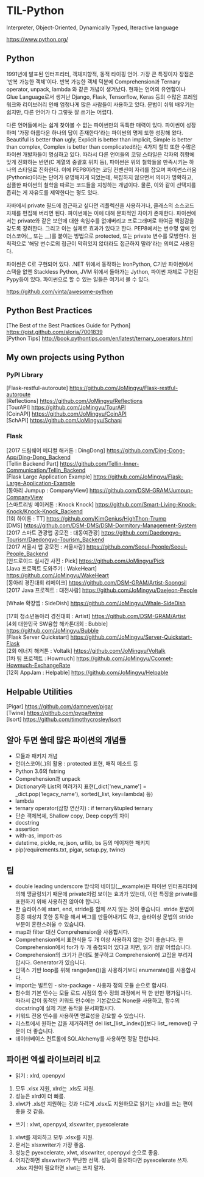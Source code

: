 # TIL-Python
Interpreter, Object-Oriented, Dynamically Typed, Iteractive language

<https://www.python.org/>

## Python
1991년에 발표된 인터프리터, 객체지향적, 동적 타이핑 언어. 가장 큰 특징이자 장점은 '반복 가능한 객체'이다. 반복 가능한 객체 덕분에 Comprehension과 Ternary operator, unpack, lambda 와 같은 개념이 생겨났다. 현재는 언어의 유연함이나 Glue Language로서 생겨난 Django, Flask, Tensorflow, Keras 등의 수많은 프레임워크와 리이브러리 인해 엄청나게 많은 사람들이 사용하고 있다. 문법이 쉬워 배우기는 쉽지만, 다른 언어가 다 그렇듯 잘 쓰기는 어렵다.

다른 언어들에서는 쉽게 찾아볼 수 없는 파이썬만의 독특한 매력이 있다. 파이썬이 성장하며 '가장 아름다운 하나의 답이 존재한다'라는 파이썬의 명제 또한 성장해 왔다. Beautiful is better than ugly, Explicit is better than implicit, Simple is better than complex, Complex is better than complicated라는 4가지 철학 또한 수많은 파이썬 개발자들이 명심하고 있다. 따라서 다른 언어들의 코딩 스타일은 각자의 취향에 맞게 진화하는 반면(C 계열의 중괄호 위치 등), 파이썬은 위의 철학들을 만족시키는 하나의 스타일로 진화한다. 이에 PEP8이라는 코딩 컨벤션이 자리를 잡으며 파이썬스러움(Pythonic)이라는 단어가 유명해지게 되었는데, 복잡하지 않으면서 의미가 명확하고, 심플한 파이썬의 철학을 따르는 코드들을 지칭하는 개념이다. 물론, 이와 같이 선택지를 좁히는 게 자유도를 제약한다는 평도 있다.

자바에서 private 필드에 접근하고 싶다면 리플렉션을 사용하거나, 클래스의 소스코드 자체를 편집해 버리면 된다. 파이썬에는 이에 대해 문화적인 차이가 존재한다. 파이썬에서는 private와 같은 보안에 대한 속임수를 없애버리고 프로그래머로 하여금 책임감을 갖도록 장려한다. 그리고 이는 실제로 효과가 있다고 한다. PEP8에서는 변수명 앞에 언더스코어(_, 또는 __)를 붙이는 방법으로 protected, 또는 private 변수를 모방한다. 원칙적으로 '해당 변수로의 접근이 막혀있지 않더라도 접근하지 말라'라는 의미로 사용된다.

파이썬은 C로 구현되어 있다. .NET 위에서 동작하는 IronPython, C기반 파이썬에서 스택을 없앤 Stackless Python, JVM 위에서 돌아가는 Jython, 파이썬 자체로 구현된 Pypy등이 있다. 파이썬으로 할 수 있는 일들은 여기서 볼 수 있다.

<https://github.com/vinta/awesome-python>

## Python Best Practices
[The Best of the Best Practices Guide for Python] <https://gist.github.com/sloria/7001839>  
[Python Tips] <http://book.pythontips.com/en/latest/ternary_operators.html>

## My own projects using Python
### PyPI Library
[Flask-restful-autoroute] <https://github.com/JoMingyu/Flask-restful-autoroute>  
[Reflections] <https://github.com/JoMingyu/Reflections>  
[TourAPI] <https://github.com/JoMingyu/TourAPI>  
[CoinAPI] <https://github.com/JoMingyu/CoinAPI>  
[SchAPI] <https://github.com/JoMingyu/Schapi>

### Flask
[2017 드림쉐어 메디컬 해커톤 : DingDong] <https://github.com/Ding-Dong-App/Ding-Dong_Backend>  
[Tellin Backend Part] <https://github.com/Tellin-Inner-Communication/Tellin_Backend>  
[Flask Large Application Example] <https://github.com/JoMingyu/Flask-Large-Application-Example>  
[동아리 Jumpup : CompanyView] <https://github.com/DSM-GRAM/Jumpup-CompanyView>  
[스마트리빙 메이커톤 : Knock Knock] <https://github.com/Smart-Living-Knock-Knock/Knock-Knock_Backend>  
[1회 하이톤 : TT] <https://github.com/KimGenius/HighThon-Trump>  
[DMS] <https://github.com/DSM-DMS/DSM-Dormitory-Management-System>  
[2017 스마트 관광앱 공모전 : 대동여관광] <https://github.com/Daedongyo-Tourism/Daedongyo-Tourism_Backend>  
[2017 서울시 앱 공모전 : 서울사람] <https://github.com/Seoul-People/Seoul-People_Backend>  
[안드로이드 실시간 사전 : Pick] <https://github.com/JoMingyu/Pick>  
[Java 프로젝트 도와주기 : WakeHeart] <https://github.com/JoMingyu/WakeHeart>  
[동아리 경진대회 리메이크] <https://github.com/DSM-GRAM/Artist-Soongsil>  
[2017 Java 프로젝트 : 대전사람] <https://github.com/JoMingyu/Daejeon-People>

[Whale 확장앱 : SideDish] <https://github.com/JoMingyu/Whale-SideDish>

[17회 청소년동아리 경진대회 : Artist] <https://github.com/DSM-GRAM/Artist>  
[4회 대한민국 SW융합 해카톤대회 : Bubble] <https://github.com/JoMingyu/Bubble>  
[Flask Server Quickstart] <https://github.com/JoMingyu/Server-Quickstart-Flask>  
[2회 에너지 해커톤 : Voltalk] <https://github.com/JoMingyu/Voltalk>  
[1차 팀 프로젝트 : Howmuch] <https://github.com/JoMingyu/Ccomet-Howmuch-ExchangeRate>  
[12회 AppJam : Helpable] <https://github.com/JoMingyu/Helpable>

## Helpable Utilities
[Pigar] <https://github.com/damnever/pigar>  
[Twine] <https://github.com/pypa/twine>  
[Isort] <https://github.com/timothycrosley/isort>

## 알아 두면 쓸데 많은 파이썬의 개념들
- 모듈과 패키지 개념
- 언더스코어(_)의 활용 : protected 표현, 매직 메소드 등
- Python 3.6의 fstring
- Comprehension과 unpack
- Dictionary와 List의 여러가지 표현(_dict['new_name'] = _dict.pop('legacy_name'), sorted(_list, key=lambda) 등)
- lambda
- ternary operator(삼항 연산자) : if ternary&tupled ternary
- 단순 객체복제, Shallow copy, Deep copy의 차이
- docstring
- assertion
- with-as, import-as
- datetime, pickle, re, json, urllib, bs 등의 메이저한 패키지
- pip(requirements.txt, pigar, setup.py, twine)

## 팁
- double leading underscore 방식의 네이밍(__example)은 파이썬 인터프리터에 의해 맹글링되기 때문에 private처럼 보이는 효과가 있는데, 이런 특징을 private를 표현하기 위해 사용하진 않아야 합니다.
- 한 슬라이스에 start, end, stride를 함께 쓰지 않는 것이 좋습니다. stride 문법이 종종 예상치 못한 동작을 해서 버그를 만들어내기도 하고, 슬라이싱 문법의 stride 부분이 혼란스러울 수 있습니다.
- map과 filter 대신 Comprehension을 사용합시다.
- Comprehension에서 표현식을 두 개 이상 사용하지 않는 것이 좋습니다. 한 Comprehension에서 for가 두 개 중첩되어 있다고 치면, 읽기 정말 어렵습니다.
- Comprehension의 크기가 큰데도 불구하고 Comprehension에 고집을 부리지 맙시다. Generator가 있습니다.
- 인덱스 기반 loop를 위해 range(len())을 사용하기보다 enumerate()를 사용합시다.
- import는 빌트인 - site-package - 사용자 정의 모듈 순으로 합시다.
- 함수의 기본 인수는 모듈 로드 시점의 함수 정의 과정에서 딱 한 번만 평가됩니다. 따라서 값이 동적인 키워드 인수에는 기본값으로 None을 사용하고, 함수의 docstring에 실제 기본 동작을 문서화합시다.
- 키워드 전용 인수를 사용하면 명료성을 강요할 수 있습니다.
- 리스트에서 원하는 값을 제거하려면 del list_[list_.index()]보다 list_.remove() 구문이 더 좋습니다.
- 데이터베이스 컨트롤에 SQLAlchemy를 사용하면 정말 편합니다.

## 파이썬 엑셀 라이브러리 비교
- 읽기 : xlrd, openpyxl
1. 모두 .xlsx 지원, xlrd는 .xls도 지원.
2. 성능은 xlrd이 더 빠름.
3. xlwt가 .xls만 지원하는 것과 다르게 .xlsx도 지원하므로 읽기는 xlrd를 쓰는 편이 좋을 것 같음.

- 쓰기 : xlwt, openpyxl, xlsxwriter, pyexcelerate
1. xlwt를 제외하고 모두 .xlsx를 지원.
2. 문서는 xlsxwriter가 가장 좋음.
3. 성능은 pyexcelerate, xlwt, xlsxwriter, openpyxl 순으로 좋음.
4. 어지간하면 xlsxwriter가 무난한 선택. 성능이 중요하다면 pyexcelerate 쓰자. .xlsx 지원이 필요하면 xlwt는 쓰지 말자.

